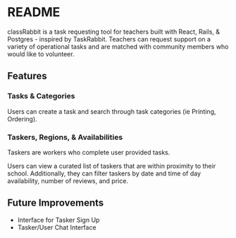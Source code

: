# README

classRabbit is a task requesting tool for teachers built with React, Rails, & Postgres - inspired by TaskRabbit. Teachers can request support on a variety of operational tasks and are matched with community members who would like to volunteer.

## Features

### Tasks & Categories

Users can create a task and search through task categories (ie Printing, Ordering).

### Taskers, Regions, & Availabilities

Taskers are workers who complete user provided tasks.

Users can view a curated list of taskers that are within proximity to their school. Additionally, they can filter taskers by date and time of day availability, number of reviews, and price.

## Future Improvements
* Interface for Tasker Sign Up
* Tasker/User Chat Interface  
